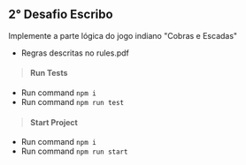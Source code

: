## 2° Desafio Escribo

Implemente a parte lógica do jogo indiano "Cobras e Escadas"
- Regras descritas no rules.pdf

> #### Run Tests

- Run command `npm i`
- Run command `npm run test`

> #### Start Project

- Run command `npm i`
- Run command `npm run start`